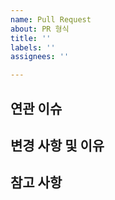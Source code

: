 ```yaml
---
name: Pull Request
about: PR 형식
title: ''
labels: ''
assignees: ''

---
```


## 연관 이슈

## 변경 사항 및 이유

## 참고 사항
